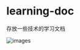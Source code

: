 # learning-doc

存放一些技术的学习文档

![images](https://github.com/PrinceFeng/learning-doc/blob/master/images/佛.jpg)
